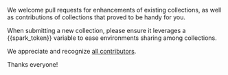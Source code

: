 
We welcome pull requests for enhancements of existing collections, as well as contributions of collections that proved to be handy for you. 

When submitting a new collection, please ensure it leverages a {{spark_token}} variable to ease environments sharing among collections. 

We appreciate and recognize [all contributors](https://github.com/CiscoDevNet/postman-webex/graphs/contributors).

Thanks everyone!



